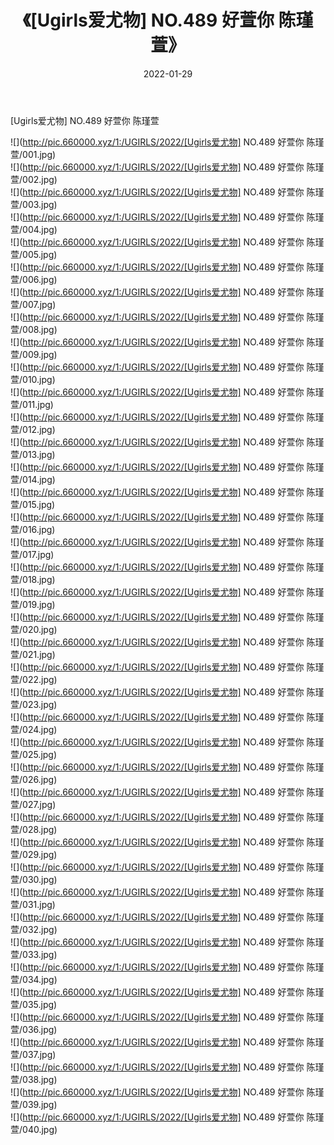 ﻿---
layout: post
title:  《[Ugirls爱尤物] NO.489 好萱你 陈瑾萱》
date:   2022-01-29
img: http://pic.660000.xyz/1:/UGIRLS/2022/[Ugirls爱尤物] NO.489 好萱你 陈瑾萱/000.jpg
categories: [美女, 清纯, 唯美]
---

[Ugirls爱尤物] NO.489 好萱你 陈瑾萱

 ![](http://pic.660000.xyz/1:/UGIRLS/2022/[Ugirls爱尤物] NO.489 好萱你 陈瑾萱/001.jpg) <br>![](http://pic.660000.xyz/1:/UGIRLS/2022/[Ugirls爱尤物] NO.489 好萱你 陈瑾萱/002.jpg) <br>![](http://pic.660000.xyz/1:/UGIRLS/2022/[Ugirls爱尤物] NO.489 好萱你 陈瑾萱/003.jpg) <br>![](http://pic.660000.xyz/1:/UGIRLS/2022/[Ugirls爱尤物] NO.489 好萱你 陈瑾萱/004.jpg) <br>![](http://pic.660000.xyz/1:/UGIRLS/2022/[Ugirls爱尤物] NO.489 好萱你 陈瑾萱/005.jpg) <br>![](http://pic.660000.xyz/1:/UGIRLS/2022/[Ugirls爱尤物] NO.489 好萱你 陈瑾萱/006.jpg) <br>![](http://pic.660000.xyz/1:/UGIRLS/2022/[Ugirls爱尤物] NO.489 好萱你 陈瑾萱/007.jpg) <br>![](http://pic.660000.xyz/1:/UGIRLS/2022/[Ugirls爱尤物] NO.489 好萱你 陈瑾萱/008.jpg) <br>![](http://pic.660000.xyz/1:/UGIRLS/2022/[Ugirls爱尤物] NO.489 好萱你 陈瑾萱/009.jpg) <br>![](http://pic.660000.xyz/1:/UGIRLS/2022/[Ugirls爱尤物] NO.489 好萱你 陈瑾萱/010.jpg) <br>![](http://pic.660000.xyz/1:/UGIRLS/2022/[Ugirls爱尤物] NO.489 好萱你 陈瑾萱/011.jpg) <br>![](http://pic.660000.xyz/1:/UGIRLS/2022/[Ugirls爱尤物] NO.489 好萱你 陈瑾萱/012.jpg) <br>![](http://pic.660000.xyz/1:/UGIRLS/2022/[Ugirls爱尤物] NO.489 好萱你 陈瑾萱/013.jpg) <br>![](http://pic.660000.xyz/1:/UGIRLS/2022/[Ugirls爱尤物] NO.489 好萱你 陈瑾萱/014.jpg) <br>![](http://pic.660000.xyz/1:/UGIRLS/2022/[Ugirls爱尤物] NO.489 好萱你 陈瑾萱/015.jpg) <br>![](http://pic.660000.xyz/1:/UGIRLS/2022/[Ugirls爱尤物] NO.489 好萱你 陈瑾萱/016.jpg) <br>![](http://pic.660000.xyz/1:/UGIRLS/2022/[Ugirls爱尤物] NO.489 好萱你 陈瑾萱/017.jpg) <br>![](http://pic.660000.xyz/1:/UGIRLS/2022/[Ugirls爱尤物] NO.489 好萱你 陈瑾萱/018.jpg) <br>![](http://pic.660000.xyz/1:/UGIRLS/2022/[Ugirls爱尤物] NO.489 好萱你 陈瑾萱/019.jpg) <br>![](http://pic.660000.xyz/1:/UGIRLS/2022/[Ugirls爱尤物] NO.489 好萱你 陈瑾萱/020.jpg) <br>![](http://pic.660000.xyz/1:/UGIRLS/2022/[Ugirls爱尤物] NO.489 好萱你 陈瑾萱/021.jpg) <br>![](http://pic.660000.xyz/1:/UGIRLS/2022/[Ugirls爱尤物] NO.489 好萱你 陈瑾萱/022.jpg) <br>![](http://pic.660000.xyz/1:/UGIRLS/2022/[Ugirls爱尤物] NO.489 好萱你 陈瑾萱/023.jpg) <br>![](http://pic.660000.xyz/1:/UGIRLS/2022/[Ugirls爱尤物] NO.489 好萱你 陈瑾萱/024.jpg) <br>![](http://pic.660000.xyz/1:/UGIRLS/2022/[Ugirls爱尤物] NO.489 好萱你 陈瑾萱/025.jpg) <br>![](http://pic.660000.xyz/1:/UGIRLS/2022/[Ugirls爱尤物] NO.489 好萱你 陈瑾萱/026.jpg) <br>![](http://pic.660000.xyz/1:/UGIRLS/2022/[Ugirls爱尤物] NO.489 好萱你 陈瑾萱/027.jpg) <br>![](http://pic.660000.xyz/1:/UGIRLS/2022/[Ugirls爱尤物] NO.489 好萱你 陈瑾萱/028.jpg) <br>![](http://pic.660000.xyz/1:/UGIRLS/2022/[Ugirls爱尤物] NO.489 好萱你 陈瑾萱/029.jpg) <br>![](http://pic.660000.xyz/1:/UGIRLS/2022/[Ugirls爱尤物] NO.489 好萱你 陈瑾萱/030.jpg) <br>![](http://pic.660000.xyz/1:/UGIRLS/2022/[Ugirls爱尤物] NO.489 好萱你 陈瑾萱/031.jpg) <br>![](http://pic.660000.xyz/1:/UGIRLS/2022/[Ugirls爱尤物] NO.489 好萱你 陈瑾萱/032.jpg) <br>![](http://pic.660000.xyz/1:/UGIRLS/2022/[Ugirls爱尤物] NO.489 好萱你 陈瑾萱/033.jpg) <br>![](http://pic.660000.xyz/1:/UGIRLS/2022/[Ugirls爱尤物] NO.489 好萱你 陈瑾萱/034.jpg) <br>![](http://pic.660000.xyz/1:/UGIRLS/2022/[Ugirls爱尤物] NO.489 好萱你 陈瑾萱/035.jpg) <br>![](http://pic.660000.xyz/1:/UGIRLS/2022/[Ugirls爱尤物] NO.489 好萱你 陈瑾萱/036.jpg) <br>![](http://pic.660000.xyz/1:/UGIRLS/2022/[Ugirls爱尤物] NO.489 好萱你 陈瑾萱/037.jpg) <br>![](http://pic.660000.xyz/1:/UGIRLS/2022/[Ugirls爱尤物] NO.489 好萱你 陈瑾萱/038.jpg) <br>![](http://pic.660000.xyz/1:/UGIRLS/2022/[Ugirls爱尤物] NO.489 好萱你 陈瑾萱/039.jpg) <br>![](http://pic.660000.xyz/1:/UGIRLS/2022/[Ugirls爱尤物] NO.489 好萱你 陈瑾萱/040.jpg) <br>